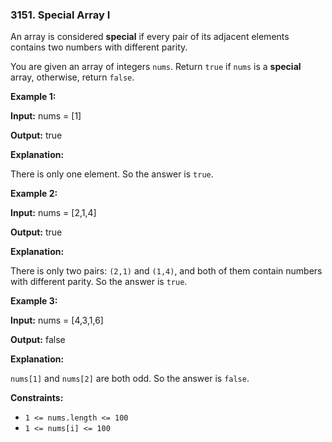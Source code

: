 ### 3151\. Special Array I

An array is considered **special** if every pair of its adjacent elements contains two numbers with different parity.

You are given an array of integers `nums`. Return `true` if `nums` is a **special** array, otherwise, return `false`.

**Example 1:**

**Input:** nums = \[1\]

**Output:** true

**Explanation:**

There is only one element. So the answer is `true`.

**Example 2:**

**Input:** nums = \[2,1,4\]

**Output:** true

**Explanation:**

There is only two pairs: `(2,1)` and `(1,4)`, and both of them contain numbers with different parity. So the answer is `true`.

**Example 3:**

**Input:** nums = \[4,3,1,6\]

**Output:** false

**Explanation:**

`nums[1]` and `nums[2]` are both odd. So the answer is `false`.

**Constraints:**

*   `1 <= nums.length <= 100`
*   `1 <= nums[i] <= 100`

